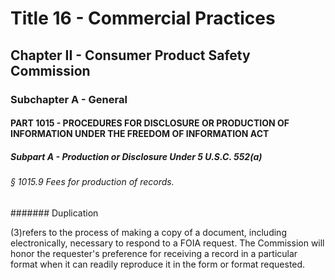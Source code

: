 
# Title 16 - Commercial Practices
## Chapter II - Consumer Product Safety Commission
### Subchapter A - General
#### PART 1015 - PROCEDURES FOR DISCLOSURE OR PRODUCTION OF INFORMATION UNDER THE FREEDOM OF INFORMATION ACT
##### Subpart A - Production or Disclosure Under 5 U.S.C. 552(a)
###### § 1015.9 Fees for production of records.
####### Duplication

(3)refers to the process of making a copy of a document, including electronically, necessary to respond to a FOIA request. The Commission will honor the requester's preference for receiving a record in a particular format when it can readily reproduce it in the form or format requested.
